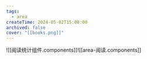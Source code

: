 ```yaml
---
tags:
  - area
createTime: 2024-05-02T15:08:00
archived: false
cover: "[[books.png]]"
---
```

![[阅读统计组件.components]]![[area-阅读.components]]